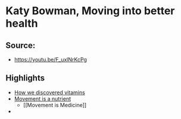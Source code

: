 # Katy Bowman, Moving into better health

## Source:
- https://youtu.be/F_uxlNrKcPg

## Highlights
- [How we discovered vitamins](https://youtu.be/F_uxlNrKcPg?t=272)
- [Movement is a nutrient](https://youtu.be/F_uxlNrKcPg?t=363)
	- [[Movement is Medicine]]
- 